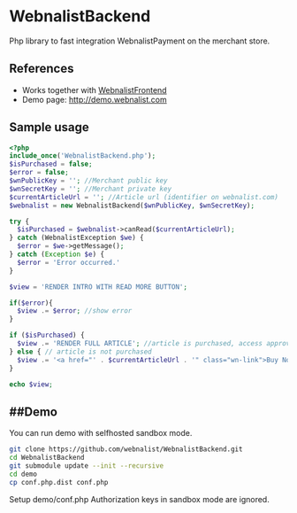 # WebnalistBackend
Php library to fast integration WebnalistPayment on the merchant store.

## References
* Works together with [WebnalistFrontend](https://github.com/webnalist/WebnalistFrontend)
* Demo page: http://demo.webnalist.com

## Sample usage
```php
<?php
include_once('WebnalistBackend.php');
$isPurchased = false;
$error = false;
$wnPublicKey = ''; //Merchant public key
$wnSecretKey = ''; //Merchant private key
$currentArticleUrl = ''; //Article url (identifier on webnalist.com)
$webnalist = new WebnalistBackend($wnPublicKey, $wnSecretKey);

try {
  $isPurchased = $webnalist->canRead($currentArticleUrl);
} catch (WebnalistException $we) {
  $error = $we->getMessage();
} catch (Exception $e) {
  $error = 'Error occurred.'
}

$view = 'RENDER INTRO WITH READ MORE BUTTON';

if($error){
  $view .= $error; //show error
}

if ($isPurchased) { 
  $view .= 'RENDER FULL ARTICLE'; //article is purchased, access approved
} else { // article is not purchased
  $view .= '<a href="' . $currentArticleUrl . '" class="wn-link">Buy Now</a>'; //render buy now button
}

echo $view;
```

##Demo
------
You can run demo with selfhosted sandbox mode.

```bash
git clone https://github.com/webnalist/WebnalistBackend.git
cd WebnalistBackend
git submodule update --init --recursive
cd demo
cp conf.php.dist conf.php
```

Setup demo/conf.php Authorization keys in sandbox mode are ignored.
